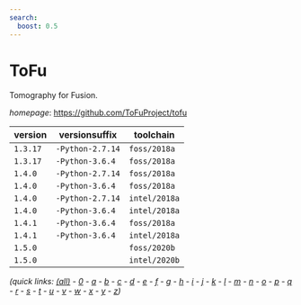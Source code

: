 ```yaml
---
search:
  boost: 0.5
---
```

# ToFu

Tomography for Fusion.

*homepage*: <https://github.com/ToFuProject/tofu>

version | versionsuffix | toolchain
--------|---------------|----------
``1.3.17`` | ``-Python-2.7.14`` | ``foss/2018a``
``1.3.17`` | ``-Python-3.6.4`` | ``foss/2018a``
``1.4.0`` | ``-Python-2.7.14`` | ``foss/2018a``
``1.4.0`` | ``-Python-3.6.4`` | ``foss/2018a``
``1.4.0`` | ``-Python-2.7.14`` | ``intel/2018a``
``1.4.0`` | ``-Python-3.6.4`` | ``intel/2018a``
``1.4.1`` | ``-Python-3.6.4`` | ``foss/2018a``
``1.4.1`` | ``-Python-3.6.4`` | ``intel/2018a``
``1.5.0`` |  | ``foss/2020b``
``1.5.0`` |  | ``intel/2020b``


*(quick links: [(all)](../index.md) - [0](../0/index.md) - [a](../a/index.md) - [b](../b/index.md) - [c](../c/index.md) - [d](../d/index.md) - [e](../e/index.md) - [f](../f/index.md) - [g](../g/index.md) - [h](../h/index.md) - [i](../i/index.md) - [j](../j/index.md) - [k](../k/index.md) - [l](../l/index.md) - [m](../m/index.md) - [n](../n/index.md) - [o](../o/index.md) - [p](../p/index.md) - [q](../q/index.md) - [r](../r/index.md) - [s](../s/index.md) - [t](../t/index.md) - [u](../u/index.md) - [v](../v/index.md) - [w](../w/index.md) - [x](../x/index.md) - [y](../y/index.md) - [z](../z/index.md))*

